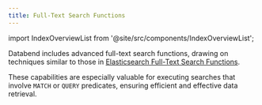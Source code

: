 ```yaml
---
title: Full-Text Search Functions
---
```

import IndexOverviewList from '@site/src/components/IndexOverviewList';

Databend includes advanced full-text search functions, drawing on techniques similar to those in [Elasticsearch Full-Text Search Functions](https://www.elastic.co/guide/en/elasticsearch/reference/current/sql-functions-search.html).

These capabilities are especially valuable for executing searches that involve `MATCH` or `QUERY` predicates, ensuring efficient and effective data retrieval.

<IndexOverviewList />

